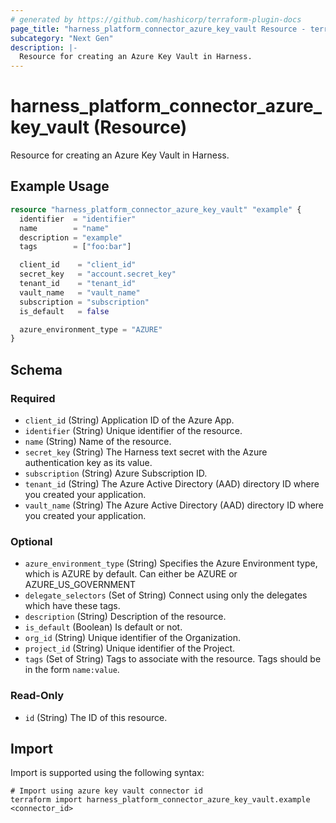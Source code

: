 ```yaml
---
# generated by https://github.com/hashicorp/terraform-plugin-docs
page_title: "harness_platform_connector_azure_key_vault Resource - terraform-provider-harness"
subcategory: "Next Gen"
description: |-
  Resource for creating an Azure Key Vault in Harness.
---
```


# harness_platform_connector_azure_key_vault (Resource)

Resource for creating an Azure Key Vault in Harness.

## Example Usage

```terraform
resource "harness_platform_connector_azure_key_vault" "example" {
  identifier  = "identifier"
  name        = "name"
  description = "example"
  tags        = ["foo:bar"]

  client_id    = "client_id"
  secret_key   = "account.secret_key"
  tenant_id    = "tenant_id"
  vault_name   = "vault_name"
  subscription = "subscription"
  is_default   = false

  azure_environment_type = "AZURE"
}
```

<!-- schema generated by tfplugindocs -->
## Schema

### Required

- `client_id` (String) Application ID of the Azure App.
- `identifier` (String) Unique identifier of the resource.
- `name` (String) Name of the resource.
- `secret_key` (String) The Harness text secret with the Azure authentication key as its value.
- `subscription` (String) Azure Subscription ID.
- `tenant_id` (String) The Azure Active Directory (AAD) directory ID where you created your application.
- `vault_name` (String) The Azure Active Directory (AAD) directory ID where you created your application.

### Optional

- `azure_environment_type` (String) Specifies the Azure Environment type, which is AZURE by default. Can either be AZURE or AZURE_US_GOVERNMENT
- `delegate_selectors` (Set of String) Connect using only the delegates which have these tags.
- `description` (String) Description of the resource.
- `is_default` (Boolean) Is default or not.
- `org_id` (String) Unique identifier of the Organization.
- `project_id` (String) Unique identifier of the Project.
- `tags` (Set of String) Tags to associate with the resource. Tags should be in the form `name:value`.

### Read-Only

- `id` (String) The ID of this resource.

## Import

Import is supported using the following syntax:

```shell
# Import using azure key vault connector id
terraform import harness_platform_connector_azure_key_vault.example <connector_id>
```
